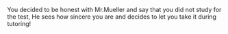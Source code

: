 You decided to be honest with Mr.Mueller and say that you did not study for the test, He sees how sincere you are and decides to let you take it during tutoring!